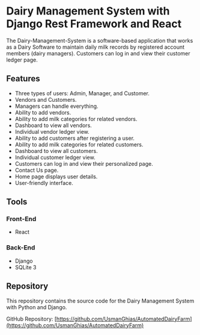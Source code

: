 # Dairy Management System with Django Rest Framework and React

The Dairy-Management-System is a software-based application that works as a Dairy Software to maintain daily milk records by registered account members (dairy managers). Customers can log in and view their customer ledger page.

## Features

- Three types of users: Admin, Manager, and Customer.
- Vendors and Customers.
- Managers can handle everything.
- Ability to add vendors.
- Ability to add milk categories for related vendors.
- Dashboard to view all vendors.
- Individual vendor ledger view.
- Ability to add customers after registering a user.
- Ability to add milk categories for related customers.
- Dashboard to view all customers.
- Individual customer ledger view.
- Customers can log in and view their personalized page.
- Contact Us page.
- Home page displays user details.
- User-friendly interface.

## Tools

### Front-End

- React

### Back-End

- Django
- SQLite 3

## Repository

This repository contains the source code for the Dairy Management System with Python and Django.

GitHub Repository: [https://github.com/UsmanGhias/AutomatedDairyFarm](https://github.com/UsmanGhias/AutomatedDairyFarm)

